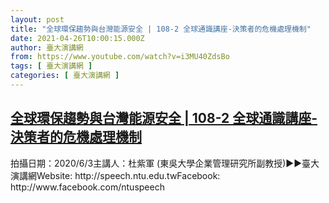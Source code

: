 ```yaml
---
layout: post
title: "全球環保趨勢與台灣能源安全 | 108-2 全球通識講座-決策者的危機處理機制"
date: 2021-04-26T10:00:15.000Z
author: 臺大演講網
from: https://www.youtube.com/watch?v=i3MU40ZdsBo
tags: [ 臺大演講網 ]
categories: [ 臺大演講網 ]
---
```

<!--1619431215000-->
[全球環保趨勢與台灣能源安全 | 108-2 全球通識講座-決策者的危機處理機制](https://www.youtube.com/watch?v=i3MU40ZdsBo)
------

<div>
拍攝日期：2020/6/3主講人：杜紫軍 (東吳大學企業管理研究所副教授)►►臺大演講網Website: http://speech.ntu.edu.twFacebook: http://www.facebook.com/ntuspeech
</div>
